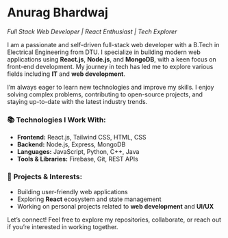 
# Anurag Bhardwaj  
*Full Stack Web Developer | React Enthusiast | Tech Explorer*  

I am a passionate and self-driven full-stack web developer with a B.Tech in Electrical Engineering from DTU. I specialize in building modern web applications using **React.js**, **Node.js**, and **MongoDB**, with a keen focus on front-end development. My journey in tech has led me to explore various fields including **IT** and **web development**.  

I’m always eager to learn new technologies and improve my skills. I enjoy solving complex problems, contributing to open-source projects, and staying up-to-date with the latest industry trends.  

### 📚 **Technologies I Work With:**  
- **Frontend:** React.js, Tailwind CSS, HTML, CSS  
- **Backend:** Node.js, Express, MongoDB  
- **Languages:** JavaScript, Python, C++, Java  
- **Tools & Libraries:** Firebase, Git, REST APIs  

### 🚀 **Projects & Interests:**  
- Building user-friendly web applications  
- Exploring **React** ecosystem and state management  
- Working on personal projects related to **web development** and **UI/UX**  

Let’s connect! Feel free to explore my repositories, collaborate, or reach out if you’re interested in working together.

